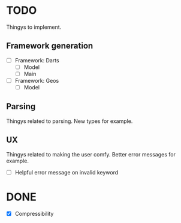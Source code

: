 # TODO

Thingys to implement.

## Framework generation
- [ ] Framework: Darts
    - [ ] Model
    - [ ] Main
- [ ] Framework: Geos
    - [ ] Model

## Parsing

Thingys related to parsing. New types for example.

## UX

Thingys related to making the user comfy. Better error messages for example.
    
- [ ] Helpful error message on invalid keyword


# DONE

- [x] Compressibility
